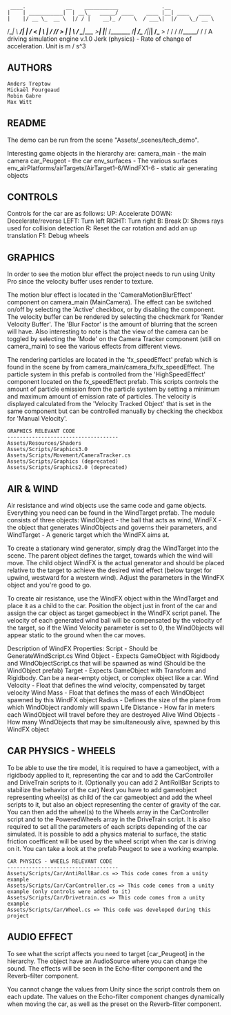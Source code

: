 ﻿     ____.             __    ___________              .__               
    |    | ___________|  | __\_   _____/ ____    ____ |__| ____   ____  
    |    |/ __ \_  __ \  |/ / |    __)_ /    \  / ___\|  |/    \_/ __ \ 
/\__|    \  ___/|  | \/    <  |        \   |  \/ /_/  >  |   |  \  ___/ 
\________|\___  >__|  |__|_ \/_______  /___|  /\___  /|__|___|  /\___  >
              \/           \/        \/     \//_____/         \/     \/ 
A driving simulation engine v.1.0
Jerk (physics) - Rate of change of acceleration. Unit is m / s^3

AUTHORS
------------------------------------
    Anders Treptow
    Mickaël Fourgeaud
    Robin Gabre
    Max Witt


README
------------------------------------
The demo can be run from the scene "Assets/_scenes/tech_demo". 

Interesting game objects in the hierarchy are:
	camera_main 						- the main camera
	car_Peugeot 						- the car
	env_surfaces 						- The various surfaces
	env_airPlatforms/airTargets/AirTarget1-6/WindFX1-6 	- static air generating objects

CONTROLS
------------------------------------
   Controls for the car are as follows:
	UP:	Accelerate
	DOWN:   Decelerate/reverse
	LEFT:   Turn left
	RIGHT:  Turn right
	B:   	Break
	D: 	Shows rays used for collision detection
	R:	Reset the car rotation and add an up translation
	F1:   	Debug wheels


GRAPHICS
------------------------------------
In order to see the motion blur effect the project needs to run using Unity Pro since the velocity buffer uses render to texture.

The motion blur effect is located in the 'CameraMotionBlurEffect' component on camera_main (MainCamera). The effect can be switched on/off by selecting the 'Active' checkbox, or by disabling the component. The velocity buffer can be rendered by selecting the checkmark for 'Render Velocity Buffer'. The 'Blur Factor' is the amount of blurring that the screen will have. Also interesting to note is that the view of the camera can be toggled by selecting the 'Mode' on the Camera Tracker component (still on camera_main) to see the various effects from different views.

The rendering particles are located in the 'fx_speedEffect' prefab which is found in the scene by from camera_main/camera_fx/fx_speedEffect. The particle system in this prefab is controlled from the 'HighSpeedEffect' component located on the fx_speedEffect prefab. This scripts controls the amount of particle emission from the particle system by setting a minimum  and maximum amount of emission rate of particles. The velocity is displayed calculated from the 'Velocity Tracked Object' that is set in the same component but can be controlled manually by checking the checkbox for 'Manual Velocity'.

	GRAPHICS RELEVANT CODE
	------------------------------------
	Assets/Resources/Shaders
	Assets/Scripts/Graphics3.0
	Assets/Scripts/Movement/CameraTracker.cs
	Assets/Scripts/Graphics (deprecated)
	Assets/Scripts/Graphics2.0 (deprecated)


AIR & WIND
------------------------------------
Air resistance and wind objects use the same code and game objects. Everything you need can be found in the WindTarget prefab. The module consists of three objects: WindObject - the ball that acts as wind, WindFX - the object that generates WindObjects and governs their parameters, and WindTarget - A generic target which the WindFX aims at.

To create a stationary wind generator, simply drag the WindTarget into the scene. The parent object defines the target, towards which the wind will move. The child object WindFX is the actual generator and should be placed relative to the target to achieve the desired wind effect (below target for upwind, westward for a western wind). Adjust the parameters in the WindFX object and you're good to go. 

To create air resistance, use the WindFX object within the WindTarget and place it as a child to the car. Position the object just in front of the car and assign the car object as target gameobject in the WindFX script panel. The velocity of each generated wind ball will be compensated by the velocity of the target, so if the Wind Velocity parameter is set to 0, the WindObjects will appear static to the ground when the car moves.

Description of WindFX Properties:
  Script - Should be GenerateWindScript.cs
  Wind Object - Expects GameObject with Rigidbody and WindObjectScript.cs that will be spawned as wind (Should be the WindObject prefab)
  Target - Expects GameObject with Transform and Rigidbody. Can be a near-empty object, or complex object like a car.
  Wind Velocity - Float that defines the wind velocity, compensated by target velocity
  Wind Mass - Float that defines the mass of each WindObject spawned by this WindFX object
  Radius - Defines the size of the plane from which WindObject randomly will spawn
  Life Distance - How far in meters each WindObject will travel before they are destroyed
  Alive Wind Objects - How many WindObjects that may be simultaneously alive, spawned by this WindFX object


CAR PHYSICS - WHEELS
------------------------------------
To be able to use the tire model, it is required to have a gameobject, with a rigidbody applied to it, representing the car and to add the CarController and DriveTrain scripts to it. (Optionally you can add 2 AntiRollBar Scripts to stabilize the behavior of the car)
Next you have to add gameobject representing wheel(s) as child of the car gameobject and add the wheel scripts to it, but also an object representing the center of gravity of the car.
You can then add the wheel(s) to the Wheels array in the CarController script and to the PoweredWheels array in the DriveTrain script. 
It is also required to set all the parameters of each scripts depending of the car simulated.
It is possible to add a physics material to surface, the static friction coefficent will be used by the wheel script when the car is driving on it. 
You can take a look at the prefab Peugeot to see a working example.

	CAR PHYSICS - WHEELS RELEVANT CODE
	------------------------------------
	Assets/Scripts/Car/AntiRollBar.cs => This code comes from a unity example
	Assets/Scripts/Car/CarController.cs => This code comes from a unity example (only controls were added to it)
	Assets/Scripts/Car/Drivetrain.cs => This code comes from a unity example
	Assets/Scripts/Car/Wheel.cs => This code was developed during this project

AUDIO EFFECT
------------------------------------
To see what the script affects you need to target [car_Peugeot] in the hierarchy. The object have an AudioSource where you can change the sound. The effects will be seen in the Echo-filter component and the Reverb-filter component.

You cannot change the values from Unity since the script controls them on each update. The values on the Echo-filter component changes dynamically when moving the car, as well as the preset on the Reverb-filter component.
	
